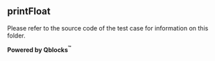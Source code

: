 ## printFloat

Please refer to the source code of the test case for information on this folder.

**Powered by Qblocks<sup>&trade;</sup>**

